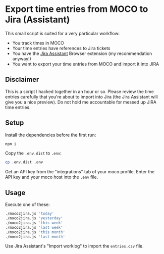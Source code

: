 # Export time entries from MOCO to Jira (Assistant)

This small script is suited for a very particular workflow:

* You track times in MOCO
* Your time entries have references to Jira tickets
* You have the [Jira Assistant](https://www.jiraassistant.com/) Browser extension (my recommendation anyway!)
* You want to export your time entries from MOCO and import it into JIRA

## Disclaimer

This is a script I hacked together in an hour or so. Please review the time entries carefully that you're about to import into Jira (the Jira Assistant will give you a nice preview).
Do not hold me accountable for messed up JIRA time entries.

## Setup

Install the dependencies before the first run:

```bash
npm i
```

Copy the `.env.dist` to `.env`:

```bash
cp .env.dist .env
```

Get an API key from the "integrations" tab of your moco profile. Enter the API key and your moco host into the `.env` file.

## Usage

Execute one of these:

```bash
./moco2jira.js 'today'
./moco2jira.js 'yesterday'
./moco2jira.js 'this week'
./moco2jira.js 'last week'
./moco2jira.js 'this month'
./moco2jira.js 'last month'
```

Use Jira Assistant's "Import worklog" to import the `entries.csv` file.
